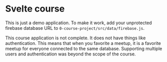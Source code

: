 # Svelte course

This is just a demo application. To make it work, add your unprotected firebase database URL to `0-course-project/src/data/firebase.js`.

This course application is not complete. It does not have things like authentication. This means that when you favorite a meetup, it is a favorite meetup for everyone connected to the same database. Supporting multiple users and authentication was beyond the scope of the course.
